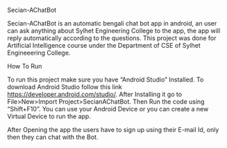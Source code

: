 Secian-AChatBot

Secian-AChatBot is an automatic bengali chat bot app in android, an user can ask anything about Sylhet Engineering College to the app, the app will reply automatically according to the questions.
This project was done for Artificial Intelligence course under the Department of CSE of Sylhet Engineeering College.  


How To Run


To run this project make sure you have “Android Studio” Installed. To download Android Studio follow this link https://developer.android.com/studio/.  After Installing it go to File>New>Import Project>SecianAChatBot. Then Run the code using “Shift+F10”. You can use your Android Device or you can create a new Virtual Device to run the app.   

After Opening the app the users have to sign up using their E-mail Id, only then they can chat with the Bot.
